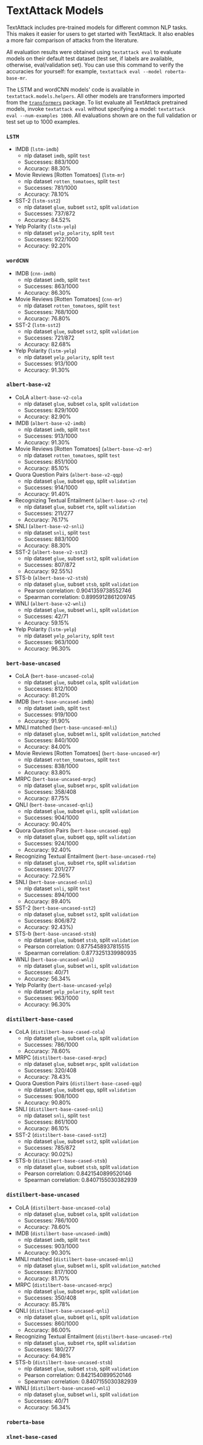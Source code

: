 # TextAttack Models

TextAttack includes pre-trained models for different common NLP tasks. This makes it easier for
users to get started with TextAttack. It also enables a more fair comparison of attacks from
the literature.

All evaluation results were obtained using `textattack eval` to evaluate models on their default
test dataset (test set, if labels are available, otherwise, eval/validation set). You can use
this command to verify the accuracies for yourself: for example, `textattack eval --model roberta-base-mr`.


The LSTM and wordCNN models' code is available in `textattack.models.helpers`. All other models are transformers
imported from the [`transformers`](https://github.com/huggingface/transformers/) package. To list evaluate all 
TextAttack pretrained models, invoke `textattack eval` without specifying a model: `textattack eval --num-examples 1000`.
All evaluations shown are on the full validation or test set up to 1000 examples.

### `LSTM`

<section>

- IMDB (`lstm-imdb`)
    - nlp dataset `imdb`, split `test`
    - Successes: 883/1000
    - Accuracy: 88.30%
- Movie Reviews [Rotten Tomatoes] (`lstm-mr`)
    - nlp dataset `rotten_tomatoes`, split `test`
    - Successes: 781/1000
    - Accuracy: 78.10%
- SST-2 (`lstm-sst2`)
    - nlp dataset `glue`, subset `sst2`, split `validation`
    - Successes: 737/872 
    - Accuracy: 84.52%
- Yelp Polarity (`lstm-yelp`)
    - nlp dataset `yelp_polarity`, split `test`
    - Successes: 922/1000
    - Accuracy: 92.20%

</section> 

### `wordCNN`

<section>


- IMDB (`cnn-imdb`)
    - nlp dataset `imdb`, split `test`
    - Successes: 863/1000
    - Accuracy: 86.30%
- Movie Reviews [Rotten Tomatoes] (`cnn-mr`)
    - nlp dataset `rotten_tomatoes`, split `test`
    - Successes: 768/1000
    - Accuracy: 76.80%
- SST-2 (`lstm-sst2`)
    - nlp dataset `glue`, subset `sst2`, split `validation`
    - Successes: 721/872 
    - Accuracy: 82.68%
- Yelp Polarity (`lstm-yelp`)
    - nlp dataset `yelp_polarity`, split `test`
    - Successes: 913/1000
    - Accuracy: 91.30%

</section>


### `albert-base-v2`

<section>

- CoLA `albert-base-v2-cola`
    - nlp dataset `glue`, subset `cola`, split `validation`
    - Successes: 829/1000
    - Accuracy: 82.90%
- IMDB (`albert-base-v2-imdb`)
    - nlp dataset `imdb`, split `test`
    - Successes: 913/1000
    - Accuracy: 91.30%
- Movie Reviews [Rotten Tomatoes] (`albert-base-v2-mr`)
    - nlp dataset `rotten_tomatoes`, split `test`
    - Successes: 851/1000
    - Accuracy: 85.10%
- Quora Question Pairs (`albert-base-v2-qqp`)
    - nlp dataset `glue`, subset `qqp`, split `validation`
    - Successes: 914/1000
    - Accuracy: 91.40%
- Recognizing Textual Entailment (`albert-base-v2-rte`)
    - nlp dataset `glue`, subset `rte`, split `validation`
    - Successes: 211/277 
    - Accuracy: 76.17%
- SNLI (`albert-base-v2-snli`)
    - nlp dataset `snli`, split `test`
    - Successes: 883/1000
    - Accuracy: 88.30%
- SST-2 (`albert-base-v2-sst2`)
    - nlp dataset `glue`, subset `sst2`, split `validation`
    - Successes: 807/872
    - Accuracy: 92.55%)
- STS-b (`albert-base-v2-stsb`)
    - nlp dataset `glue`, subset `stsb`, split `validation`
    - Pearson correlation: 0.9041359738552746
    - Spearman correlation: 0.8995912861209745
- WNLI (`albert-base-v2-wnli`)
    - nlp dataset `glue`, subset `wnli`, split `validation`
    - Successes: 42/71
    - Accuracy: 59.15%
- Yelp Polarity (`lstm-yelp`)
    - nlp dataset `yelp_polarity`, split `test`
    - Successes: 963/1000
    - Accuracy: 96.30%

</section>

### `bert-base-uncased`

<section>

- CoLA (`bert-base-uncased-cola`)
    - nlp dataset `glue`, subset `cola`, split `validation`
    - Successes: 812/1000
    - Accuracy: 81.20%
- IMDB (`bert-base-uncased-imdb`)
    - nlp dataset `imdb`, split `test`
    - Successes: 919/1000
    - Accuracy: 91.90%
- MNLI matched (`bert-base-uncased-mnli`)
    - nlp dataset `glue`, subset `mnli`, split `validation_matched`
    - Successes: 840/1000
    - Accuracy: 84.00%
- Movie Reviews [Rotten Tomatoes] (`bert-base-uncased-mr`)
    - nlp dataset `rotten_tomatoes`, split `test`
    - Successes: 838/1000
    - Accuracy: 83.80%
- MRPC (`bert-base-uncased-mrpc`)
    - nlp dataset `glue`, subset `mrpc`, split `validation`
    - Successes: 358/408
    - Accuracy: 87.75%
- QNLI (`bert-base-uncased-qnli`)
    - nlp dataset `glue`, subset `qnli`, split `validation`
    - Successes: 904/1000
    - Accuracy: 90.40%
- Quora Question Pairs (`bert-base-uncased-qqp`)
    - nlp dataset `glue`, subset `qqp`, split `validation`
    - Successes: 924/1000
    - Accuracy: 92.40%
- Recognizing Textual Entailment (`bert-base-uncased-rte`)
    - nlp dataset `glue`, subset `rte`, split `validation`
    - Successes: 201/277 
    - Accuracy: 72.56%
- SNLI (`bert-base-uncased-snli`)
    - nlp dataset `snli`, split `test`
    - Successes: 894/1000
    - Accuracy: 89.40%
- SST-2 (`bert-base-uncased-sst2`)
    - nlp dataset `glue`, subset `sst2`, split `validation`
    - Successes: 806/872
    - Accuracy: 92.43%)
- STS-b (`bert-base-uncased-stsb`)
    - nlp dataset `glue`, subset `stsb`, split `validation`
    - Pearson correlation: 0.8775458937815515
    - Spearman correlation: 0.8773251339980935
- WNLI (`bert-base-uncased-wnli`)
    - nlp dataset `glue`, subset `wnli`, split `validation`
    - Successes: 40/71
    - Accuracy: 56.34%
- Yelp Polarity (`bert-base-uncased-yelp`)
    - nlp dataset `yelp_polarity`, split `test`
    - Successes: 963/1000
    - Accuracy: 96.30%

</section>

### `distilbert-base-cased`

<section>

- CoLA (`distilbert-base-cased-cola`)
    - nlp dataset `glue`, subset `cola`, split `validation`
    - Successes: 786/1000
    - Accuracy: 78.60%
- MRPC (`distilbert-base-cased-mrpc`)
    - nlp dataset `glue`, subset `mrpc`, split `validation`
    - Successes: 320/408
    - Accuracy: 78.43%
- Quora Question Pairs (`distilbert-base-cased-qqp`)
    - nlp dataset `glue`, subset `qqp`, split `validation`
    - Successes: 908/1000
    - Accuracy: 90.80%
- SNLI (`distilbert-base-cased-snli`)
    - nlp dataset `snli`, split `test`
    - Successes: 861/1000
    - Accuracy: 86.10%
- SST-2 (`distilbert-base-cased-sst2`)
    - nlp dataset `glue`, subset `sst2`, split `validation`
    - Successes: 785/872
    - Accuracy: 90.02%)
- STS-b (`distilbert-base-cased-stsb`)
    - nlp dataset `glue`, subset `stsb`, split `validation`
    - Pearson correlation: 0.8421540899520146
    - Spearman correlation: 0.8407155030382939

</section>

### `distilbert-base-uncased`

<section>

- CoLA (`distilbert-base-uncased-cola`)
    - nlp dataset `glue`, subset `cola`, split `validation`
    - Successes: 786/1000
    - Accuracy: 78.60%
- IMDB (`distilbert-base-uncased-imdb`)
    - nlp dataset `imdb`, split `test`
    - Successes: 903/1000
    - Accuracy: 90.30%
- MNLI matched (`distilbert-base-uncased-mnli`)
    - nlp dataset `glue`, subset `mnli`, split `validation_matched`
    - Successes: 817/1000
    - Accuracy: 81.70%
- MRPC (`distilbert-base-uncased-mrpc`)
    - nlp dataset `glue`, subset `mrpc`, split `validation`
    - Successes: 350/408
    - Accuracy: 85.78%
- QNLI (`distilbert-base-uncased-qnli`)
    - nlp dataset `glue`, subset `qnli`, split `validation`
    - Successes: 860/1000
    - Accuracy: 86.00%
- Recognizing Textual Entailment (`distilbert-base-uncased-rte`)
    - nlp dataset `glue`, subset `rte`, split `validation`
    - Successes: 180/277 
    - Accuracy: 64.98%
- STS-b (`distilbert-base-uncased-stsb`)
    - nlp dataset `glue`, subset `stsb`, split `validation`
    - Pearson correlation: 0.8421540899520146
    - Spearman correlation: 0.8407155030382939
- WNLI (`distilbert-base-uncased-wnli`)
    - nlp dataset `glue`, subset `wnli`, split `validation`
    - Successes: 40/71
    - Accuracy: 56.34%

</section>

### `roberta-base`

<section>



</section>

### `xlnet-base-cased`

<section>
</section>

